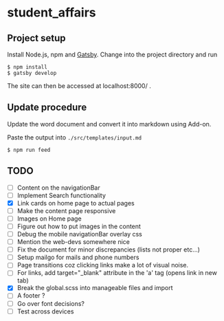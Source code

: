# student_affairs

## Project setup
Install Node.js, npm and [Gatsby](https://www.gatsbyjs.com/tutorial/part-zero/#using-the-gatsby-cli). Change into the project directory and run
```
$ npm install
$ gatsby develop
```
The site can then be accessed at localhost:8000/ .

## Update procedure

Update the word document and convert it into markdown using Add-on.

Paste the output into `./src/templates/input.md`

```
$ npm run feed
```

## TODO

- [ ] Content on the navigationBar
- [ ] Implement Search functionality
- [x] Link cards on home page to actual pages
- [ ] Make the content page responsive
- [ ] Images on Home page
- [ ] Figure out how to put images in the content
- [ ] Debug the mobile navigationBar overlay css
- [ ] Mention the web-devs somewhere nice
- [ ] Fix the document for minor discrepancies (lists not proper etc...)
- [ ] Setup mailgo for mails and phone numbers
- [ ] Page transitions coz clicking links make a lot of visual noise.
- [ ] For links, add target="_blank" attribute in the 'a' tag (opens link in new tab)
- [x] Break the global.scss into manageable files and import
- [ ] A footer ?
- [ ] Go over font decisions?
- [ ] Test across devices
